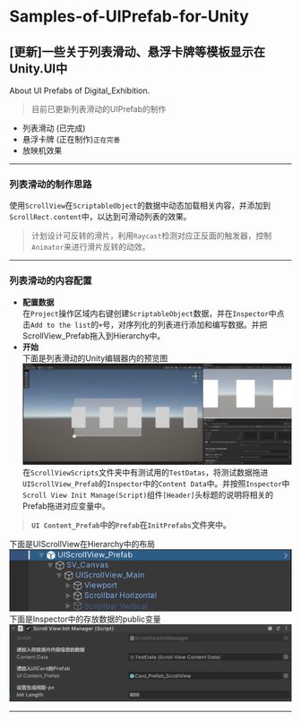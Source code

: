 # Samples-of-UIPrefab-for-Unity
## [更新]一些关于列表滑动、悬浮卡牌等模板显示在Unity.UI中
About UI Prefabs of Digital_Exhibition.

> 目前已更新列表滑动的UIPrefab的制作
* 列表滑动 (已完成)
* 悬浮卡牌 (正在制作)`正在完善`
* 放映机效果

---

### 列表滑动的制作思路
使用`ScrollView`在`ScriptableObject`的数据中动态加载相关内容，并添加到`ScrollRect.content`中，以达到可滑动列表的效果。
> 计划设计可反转的滑片，利用`Raycast`检测对应正反面的触发器，控制`Animator`来进行滑片反转的动效。

---

### 列表滑动的内容配置
* **配置数据**\
在`Project`操作区域内右键创建`ScriptableObject`数据，并在`Inspector`中点击`Add to the list`的`+`号，对序列化的列表进行添加和编写数据。并把ScrollView_Prefab拖入到Hierarchy中。
* **开始**\
下面是列表滑动的Unity编辑器内的预览图\
![生成效果图](Images/ScrollViewPreview.png)\
在`ScrollViewScripts`文件夹中有测试用的`TestDatas`，将测试数据拖进`UIScrollView_Prefab`的`Inspector`中的`Content Data`中。并按照`Inspector`中`Scroll View Init Manage(Script)`组件`[Header]`头标题的说明将相关的Prefab拖进对应变量中。
> **`UI Content_Prefab`中的`Prefab`在`InitPrefabs`文件夹中。** 

下面是UIScrollView在Hierarchy中的布局\
![UIScrollView在Hierarchy中的布局](Images/ScrollViewHierarchy.png)\
下面是Inspector中的存放数据的public变量\
![Inspector中的存放数据的public变量](Images/ScrollViewInspector.png)

---

